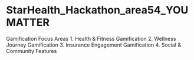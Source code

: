 # StarHealth_Hackathon_area54_YOUMATTER
Gamification Focus Areas 1. Health &amp; Fitness Gamification 2. Wellness Journey Gamification 3. Insurance Engagement Gamification 4. Social &amp; Community Features
